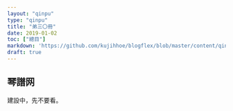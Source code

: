 ```yaml
---
layout: "qinpu"
type: "qinpu"
title: "弟三〇冊"
date: 2019-01-02
toc: ["總目"]
markdown: 'https://github.com/kujihhoe/blogflex/blob/master/content/qinpu/00table/30.md'
draft: true
---
```



## 琴譜网

建設中，先不要看。
